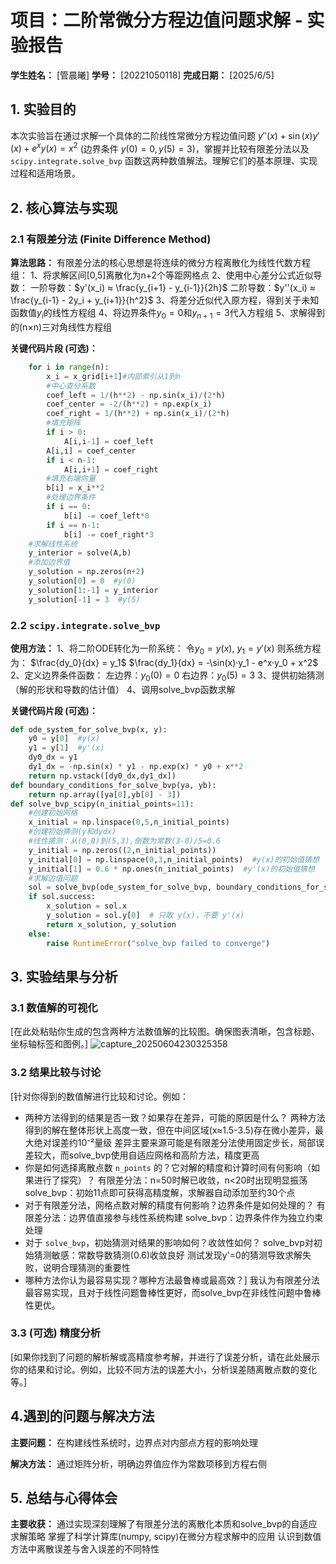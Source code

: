 # 项目：二阶常微分方程边值问题求解 - 实验报告

**学生姓名：** [管晨曦]
**学号：** [20221050118]
**完成日期：** [2025/6/5]

## 1. 实验目的

本次实验旨在通过求解一个具体的二阶线性常微分方程边值问题 $y''(x) + \sin(x) y'(x) + e^x y(x) = x^2$ (边界条件 $y(0)=0, y(5)=3$)，掌握并比较有限差分法以及 `scipy.integrate.solve_bvp` 函数这两种数值解法。理解它们的基本原理、实现过程和适用场景。

## 2. 核心算法与实现



### 2.1 有限差分法 (Finite Difference Method)

**算法思路：**
有限差分法的核心思想是将连续的微分方程离散化为线性代数方程组：
1、将求解区间[0,5]离散化为n+2个等距网格点
2、使用中心差分公式近似导数：
  一阶导数：$y'(x_i) ≈ \frac{y_{i+1} - y_{i-1}}{2h}$
  二阶导数：$y''(x_i) ≈ \frac{y_{i-1} - 2y_i + y_{i+1}}{h^2}$
3、将差分近似代入原方程，得到关于未知函数值$y_i$的线性方程组
4、将边界条件$y_0=0$和$y_{n+1}=3$代入方程组
5、求解得到的(n×n)三对角线性方程组

**关键代码片段 (可选)：**
```python
    for i in range(n):
        x_i = x_grid[i+1]#内部索引从1到n
        #中心查分系数
        coef_left = 1/(h**2) - np.sin(x_i)/(2*h)
        coef_center = -2/(h**2) + np.exp(x_i)
        coef_right = 1/(h**2) + np.sin(x_i)/(2*h)
        #填充矩阵
        if i > 0:
            A[i,i-1] = coef_left
        A[i,i] = coef_center
        if i < n-1:
            A[i,i+1] = coef_right
        #填充右端向量
        b[i] = x_i**2
        #处理边界条件
        if i == 0:
            b[i] -= coef_left*0
        if i == n-1:
            b[i] -= coef_right*3
    #求解线性系统
    y_interior = solve(A,b)
    #添加边界值
    y_solution = np.zeros(n+2)
    y_solution[0] = 0  #y(0)
    y_solution[1:-1] = y_interior
    y_solution[-1] = 3  #y(5)
```

### 2.2 `scipy.integrate.solve_bvp`

**使用方法：**
1、将二阶ODE转化为一阶系统：
  令$y_0 = y(x)$, $y_1 = y'(x)$
  则系统方程为：
  $\frac{dy_0}{dx} = y_1$
  $\frac{dy_1}{dx} = -\sin(x)·y_1 - e^x·y_0 + x^2$
2、定义边界条件函数：
  左边界：$y_0(0) = 0$
  右边界：$y_0(5) = 3$
3、提供初始猜测（解的形状和导数的估计值）
4、调用solve_bvp函数求解

**关键代码片段 (可选)：**
```python
def ode_system_for_solve_bvp(x, y):
    y0 = y[0]  #y(x)
    y1 = y[1]  #y'(x)
    dy0_dx = y1
    dy1_dx = -np.sin(x) * y1 - np.exp(x) * y0 + x**2
    return np.vstack([dy0_dx,dy1_dx])
def boundary_conditions_for_solve_bvp(ya, yb):
    return np.array([ya[0],yb[0] - 3])
def solve_bvp_scipy(n_initial_points=11):
    #创建初始网格
    x_initial = np.linspace(0,5,n_initial_points)
    #创建初始猜测(y和dydx)
    #线性猜测：从(0,0)到(5,3),倒数为常数(3-0)/5=0.6
    y_initial = np.zeros((2,n_initial_points))
    y_initial[0] = np.linspace(0,3,n_initial_points)  #y(x)的初始值猜想
    y_initial[1] = 0.6 * np.ones(n_initial_points)  #y'(x)的初始值猜想
    #求解边值问题
    sol = solve_bvp(ode_system_for_solve_bvp, boundary_conditions_for_solve_bvp,x_initial,y_initial,max_nodes=1000)
    if sol.success:
        x_solution = sol.x
        y_solution = sol.y[0]  # 只取 y(x)，不要 y'(x)
        return x_solution, y_solution
    else:
        raise RuntimeError("solve_bvp failed to converge")
```

## 3. 实验结果与分析

### 3.1 数值解的可视化

[在此处粘贴你生成的包含两种方法数值解的比较图。确保图表清晰，包含标题、坐标轴标签和图例。]
![capture_20250604230325358](https://github.com/user-attachments/assets/c4244eb7-eef2-4e83-9735-8c8fad18556e)



### 3.2 结果比较与讨论

[针对你得到的数值解进行比较和讨论。例如：
- 两种方法得到的结果是否一致？如果存在差异，可能的原因是什么？
两种方法得到的解在整体形状上高度一致，但在中间区域(x≈1.5-3.5)存在微小差异，最大绝对误差约10⁻²量级
差异主要来源可能是有限差分法使用固定步长，局部误差较大，而solve_bvp使用自适应网格和高阶方法，精度更高
- 你是如何选择离散点数 `n_points` 的？它对解的精度和计算时间有何影响（如果进行了探究）？
有限差分法：n=50时解已收敛，n<20时出现明显振荡
solve_bvp：初始11点即可获得高精度解，求解器自动添加至约30个点
- 对于有限差分法，网格点数对解的精度有何影响？边界条件是如何处理的？
有限差分法：边界值直接参与线性系统构建
solve_bvp：边界条件作为独立约束处理
- 对于 `solve_bvp`，初始猜测对结果的影响如何？收敛性如何？
solve_bvp对初始猜测敏感：常数导数猜测(0.6)收敛良好
测试发现y'=0的猜测导致求解失败，说明合理猜测的重要性
- 哪种方法你认为最容易实现？哪种方法最鲁棒或最高效？]
我认为有限差分法最容易实现，且对于线性问题鲁棒性更好，而solve_bvp在非线性问题中鲁棒性更优。

### 3.3 (可选) 精度分析

[如果你找到了问题的解析解或高精度参考解，并进行了误差分析，请在此处展示你的结果和讨论。例如，比较不同方法的误差大小，分析误差随离散点数的变化等。]

## 4.遇到的问题与解决方法

**主要问题：**
在构建线性系统时，边界点对内部点方程的影响处理

**解决方法：**
通过矩阵分析，明确边界值应作为常数项移到方程右侧

## 5. 总结与心得体会

**主要收获：**
通过实现深刻理解了有限差分法的离散化本质和solve_bvp的自适应求解策略
掌握了科学计算库(numpy, scipy)在微分方程求解中的应用
认识到数值方法中离散误差与舍入误差的不同特性



